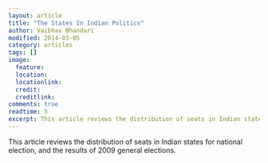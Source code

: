 ```yaml
---
layout: article
title: "The States In Indian Politics"
author: Vaibhav Bhandari
modified: 2014-03-05
category: articles
tags: []
image: 
  feature: 
  location: 
  locationlink: 
  credit: 
  creditlink: 
comments: true
readtime: 5
excerpt: This article reviews the distribution of seats in Indian states for national election, and the results of 2009 general elections.
---
```

This article reviews the distribution of seats in Indian states for national election, and the results of 2009 general elections.

<div id="map"></div>

<script type="text/javascript" src="http://mbostock.github.com/d3/d3.js"></script>
<script type="text/javascript">
  d3.xml("/assets/images/india-map.svg", "image/svg+xml", function(xml) {
    var tooltip = "<ul id=\"legend\" class=\"list-inline\"><li class=\"state\"></li><li class=\"total\"></li><li><ul class=\"top3parties list-inline\"></ul></li></ul>"
    d3.select("#map").append("div").html(tooltip)
    document.getElementById("map").appendChild(xml.documentElement);
    d3.json("/data/2009-general-elections.json", function(json){
      datum = json;
      datum.forEach(function(data, i){
        d3.select("#" + data.state)
        .on("mouseover", function(d){
          d3.select(this).style({opacity: "0.8"})
          d3.select("#legend .state").text(data.statename)
          d3.select("#legend .total").text(data.total)
          if (data.parties) {
          data.parties.forEach(function(party, i){
              html = "<i class=\"wv wv-party\">party</i>count"
              html = html.replace(/party/g,party.name).replace("count",party.count)
              d3.select("#legend .top3parties").append("li").html(html)
            })
          }
          d3.select("#legend").style("left", (event.offsetX) + "px")
          d3.select("#legend").style("top", (event.offsetY) + "px")
          d3.select("#legend").style("display", "inline")
          })
        .on("mouseout", function(d){
          d3.select(this).style({opacity: "1.0"})
          d3.selectAll("#legend .top3parties li").remove()
          d3.select("#legend").style("display", "none")
        })
      })
    })
  });
</script>
<style>
#legend {padding: 5px; border: 1px solid; box-shadow: 3px -3px 2px #888888; display: none; position: absolute; background: #fff; border-radius: 3px}
#india {margin-top: 0px;}
i {background: #222222; color:#F4F0F4; margin: 2px; padding: 3px; }
.state {font-weight: 900;}
.total {color: #bf0000; font-weight: 800;}
</style>